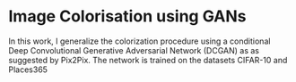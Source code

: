 # Image Colorisation using GANs

In this work, I generalize the colorization procedure using a conditional Deep Convolutional Generative Adversarial Network (DCGAN) as as suggested by Pix2Pix. The network is trained on the datasets CIFAR-10 and Places365
